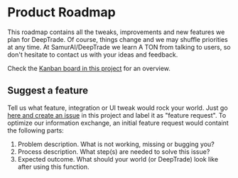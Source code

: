 # Product Roadmap

This roadmap contains all the tweaks, improvements and new features we plan for DeepTrade. Of course, things change and we may shuffle priorities at any time. At SamurAI/DeepTrade we learn A TON from talking to users, so don't hesitate to contact us with your ideas and feedback.

Check the [Kanban board in this project](https://github.com/samurai/roadmap/projects/1) for an overview.

## Suggest a feature

Tell us what feature, integration or UI tweak would rock your world. Just go [here and create an issue](https://github.com/checkly/product-roadmap/issues) in this project and label it as "feature request". To optimize our information exchange, an initial feature request would containt the following parts:

1. Problem description. What is not working, missing or bugging you?
2. Process description. What step(s) are needed to solve this issue?
3. Expected outcome. What should your world (or DeepTrade) look like after using this function.
